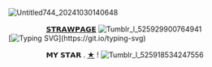 ![Untitled744_20241030140648](https://github.com/user-attachments/assets/2c0695c8-370b-40d3-8857-e924ff5961a5)

　　　 　　[𝗦𝗧𝗥𝗔𝗪𝗣𝗔𝗚𝗘](https://sirmeggle.straw.page) ![Tumblr_l_525929900764941](https://github.com/user-attachments/assets/6984bc23-9731-45a8-baea-b022190f60e4) 
　　　     ‎‎ 
[![Typing SVG](https://readme-typing-svg.demolab.com?font=Fira+Code&size=25&pause=1000&color=959D7B&background=FFFFB800&center=true&width=435&lines=OH%2C+I+MISS+WHEN+WE+FIRST+MET%2C+;HE+DIDN'T+KNOW+ME+YET.)](https://git.io/typing-svg) 

　　　 　　𝗠𝗬 𝗦𝗧𝗔𝗥 . [★](https://github.com/A-HUMANS-TOUCH) ! ![Tumblr_l_525918534247556](https://github.com/user-attachments/assets/2e9953a3-152b-4e20-b8f9-f06d1a08fd23)

